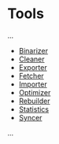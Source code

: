 # Tools #

...

* [Binarizer](binarizer.md) 
* [Cleaner](cleaner.md)
* [Exporter](exporter.md)
* [Fetcher](fetcher.md)
* [Importer](importer.md)
* [Optimizer](optimizer.md)
* [Rebuilder](rebuilder.md)
* [Statistics](statistics.md)
* [Syncer](syncer.md)

...
